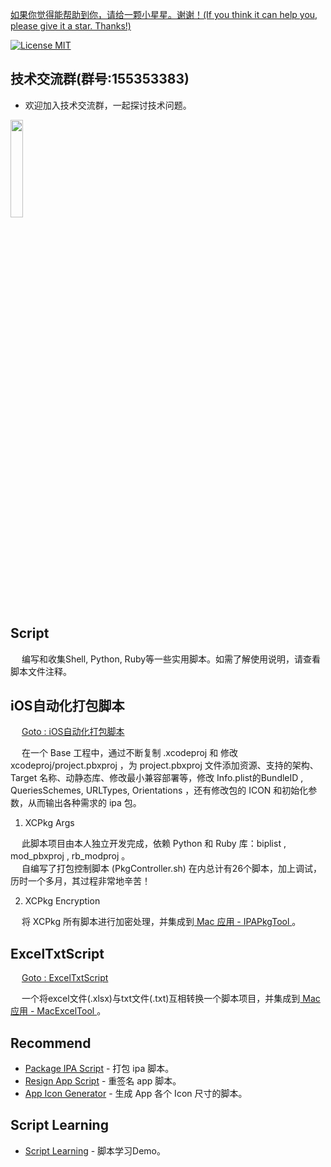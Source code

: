 [如果你觉得能帮助到你，请给一颗小星星。谢谢！(If you think it can help you, please give it a star. Thanks!)](https://github.com/dgynfi/Script)

[![License MIT](https://img.shields.io/badge/license-MIT-green.svg?style=flat)](LICENSE)&nbsp;

## 技术交流群(群号:155353383)

- 欢迎加入技术交流群，一起探讨技术问题。

<div align=left>
<img src="https://github.com/dgynfi/Script/raw/master/images/qq155353383.jpg" width="20%" />
</div>

## Script

&emsp; 编写和收集Shell, Python, Ruby等一些实用脚本。如需了解使用说明，请查看脚本文件注释。

## iOS自动化打包脚本

&emsp; [Goto : iOS自动化打包脚本](https://github.com/dgynfi/Script/tree/master/iOS自动化打包脚本)

&emsp; 在一个 Base 工程中，通过不断复制 .xcodeproj 和 修改 xcodeproj/project.pbxproj ，为 project.pbxproj 文件添加资源、支持的架构、Target 名称、动静态库、修改最小兼容部署等，修改 Info.plist的BundleID , QueriesSchemes, URLTypes, Orientations ，还有修改包的 ICON 和初始化参数，从而输出各种需求的 ipa 包。

1. XCPkg Args 

&emsp; 此脚本项目由本人独立开发完成，依赖 Python 和 Ruby 库：biplist , mod_pbxproj , rb_modproj 。<br />
&emsp; 自编写了打包控制脚本 (PkgController.sh) 在内总计有26个脚本，加上调试，历时一个多月，其过程非常地辛苦！

2. XCPkg Encryption

&emsp; 将 XCPkg 所有脚本进行加密处理，并集成到[ Mac 应用 - IPAPkgTool ](https://github.com/dgynfi/IPAPkgTool)。

## ExcelTxtScript

&emsp; [Goto : ExcelTxtScript](https://github.com/dgynfi/Script/tree/master/ExcelTxtScript)

&emsp; 一个将excel文件(.xlsx)与txt文件(.txt)互相转换一个脚本项目，并集成到[ Mac 应用 - MacExcelTool ](https://github.com/dgynfi/MacExcelTool)。

## Recommend

- [Package IPA Script](https://github.com/dgynfi/Script/blob/master/Shell/DYFPackageUtils.sh) - 打包 ipa 脚本。
- [Resign App Script](https://github.com/dgynfi/Script/blob/master/Shell/DYFCodesign.sh) - 重签名 app 脚本。
- [App Icon Generator](https://github.com/dgynfi/Script/blob/master/Shell/DYFICONMaker.sh) - 生成 App 各个 Icon 尺寸的脚本。

## Script Learning
 
 - [Script Learning](https://github.com/dgynfi/Script/tree/master/Script%20Learning) -  脚本学习Demo。
